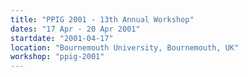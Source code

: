 ```yaml
---
title: "PPIG 2001 - 13th Annual Workshop"
dates: "17 Apr - 20 Apr 2001"
startdate: "2001-04-17"
location: "Bournemouth University, Bournemouth, UK"
workshop: "ppig-2001" 
---
```

